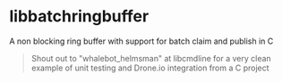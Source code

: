 libbatchringbuffer
==================

A non blocking ring buffer with support for batch claim and publish in C

> Shout out to "whalebot_helmsman" at libcmdline for a very clean example of unit testing and Drone.io integration from a C project
